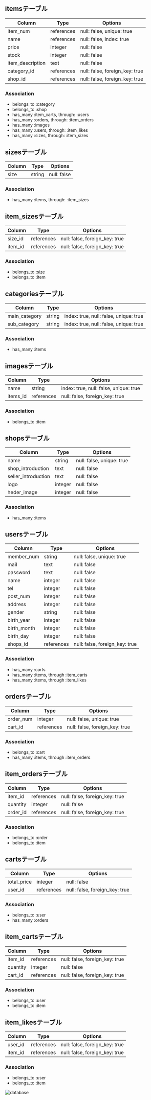 ## itemsテーブル

|Column|Type|Options|
|------|----|-------|
|item_num|references|null: false, unique: true|
|name|references|null: false, index: true|
|price|integer|null: false|
|stock|integer|null: false|
|item_description|text|null: false|
|category_id|references|null: false, foreign_key: true|
|shop_id|references|null: false, foreign_key: true|

### Association
- belongs_to :category
- belongs_to :shop
- has_many :item_carts, through: :users
- has_many :orders, through: :item_orders
- has_many :images
- has_many :users, through: :item_likes
- has_many :sizes, through: :item_sizes


## sizesテーブル

|Column|Type|Options|
|------|----|-------|
|size|string|null: false|

### Association
- has_many :items, through: :item_sizes


## item_sizesテーブル

|Column|Type|Options|
|------|----|-------|
|size_id|references|null: false, foreign_key: true|
|item_id|references|null: false, foreign_key: true|

### Association
- belongs_to :size
- belongs_to :item


## categoriesテーブル

|Column|Type|Options|
|------|----|-------|
|main_category|string|index: true, null: false, unique: true|
|sub_category|string|index: true, null: false, unique: true|

### Association
- has_many :items


## imagesテーブル

|Column|Type|Options|
|------|----|-------|
|name|string|index: true, null: false, unique: true|
|items_id|references|null: false, foreign_key: true|

### Association
- belongs_to :item


## shopsテーブル

|Column|Type|Options|
|------|----|-------|
|name|string|null: false, unique: true|
|shop_introduction|text|null: false|
|seller_introduction|text|null: false|
|logo|integer|null: false|
|heder_image|integer|null: false|

### Association
- has_many :items


## usersテーブル

|Column|Type|Options|
|------|----|-------|
|member_num|string|null: false, unique: true|
|mail|text|null: false|
|password|text|null: false|
|name|integer|null: false|
|tel|integer|null: false|
|post_num|integer|null: false|
|address|integer|null: false|
|gender|string|null: false|
|birth_year|integer|null: false|
|birth_month|integer|null: false|
|birth_day|integer|null: false|
|shops_id|references|null: false, foreign_key: true|

### Association
- has_many :carts
- has_many :items, through :item_carts
- has_many :items, through :item_likes


## ordersテーブル

|Column|Type|Options|
|------|----|-------|
|order_num|integer|null: false, unique: true|
|cart_id|references|null: false, foreign_key: true|

### Association
- belongs_to :cart
- has_many :items, through :item_orders


## item_ordersテーブル

|Column|Type|Options|
|------|----|-------|
|item_id|references|null: false, foreign_key: true|
|quantity|integer|null: false|
|order_id|references|null: false, foreign_key: true|

### Association
- belongs_to :order
- belongs_to :item


## cartsテーブル

|Column|Type|Options|
|------|----|-------|
|total_price|integer|null: false|
|user_id|references|null: false, foreign_key: true|

### Association
- belongs_to :user
- has_many :orders


## item_cartsテーブル

|Column|Type|Options|
|------|----|-------|
|item_id|references|null: false, foreign_key: true|
|quantity|integer|null: false|
|cart_id|references|null: false, foreign_key: true|

### Association
- belongs_to :user
- belongs_to :item


## item_likesテーブル

|Column|Type|Options|
|------|----|-------|
|user_id|references|null: false, foreign_key: true|
|item_id|references|null: false, foreign_key: true|

### Association
- belongs_to :user
- belongs_to :item



![database](https://user-images.githubusercontent.com/40683059/50054507-e8d40d00-0185-11e9-907f-05bed2311390.png)
